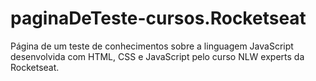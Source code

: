 # paginaDeTeste-cursos.Rocketseat
Página de um teste de conhecimentos sobre a linguagem JavaScript desenvolvida com HTML, CSS e JavaScript pelo curso NLW experts da Rocketseat.
